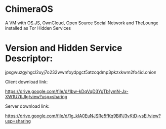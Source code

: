 # ChimeraOS
A VM with OS.JS, OwnCloud, Open Source Social Network and TheLounge installed as Tor Hidden Services

# Version and Hidden Service Descriptor:

jpsgwuzgyhgcl2uyj7o232wwnfoydpgct5atzoqdmp3pkzxkwm2fo4id.onion

Client download link:

https://drive.google.com/file/d/1bw-kDqVqD3YgTb1ymN-Jx-XW1U7tIJlg/view?usp=sharing

Server download link:

https://drive.google.com/file/d/1g_kIA0EuNJSRe5fKq9BiPJ3vKtD-vsEi/view?usp=sharing

